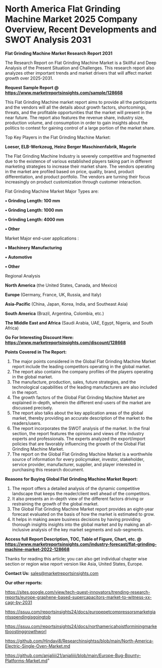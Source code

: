 # North America Flat Grinding Machine Market 2025 Company Overview, Recent Developments and SWOT Analysis 2031

<strong>Flat Grinding Machine Market Research Report 2031</strong>

The Research Report on Flat Grinding Machine Market is a Skillful and Deep Analysis of the Present Situation and Challenges. This research report also analyzes other important trends and market drivers that will affect market growth over 2025-2031.

<strong>Request Sample Report @ <a href=https://www.marketreportsinsights.com/sample/128668>https://www.marketreportsinsights.com/sample/128668</a></strong>

This Flat Grinding Machine market report aims to provide all the participants and the vendors will all the details about growth factors, shortcomings, threats, and the profitable opportunities that the market will present in the near future. The report also features the revenue share, industry size, production volume, and consumption in order to gain insights about the politics to contest for gaining control of a large portion of the market share.

Top Key Players in the Flat Grinding Machine Market:

<strong>Loeser, ELB-Werkzeug, Heinz Berger Maschinenfabrik, Magerle</strong>

The Flat Grinding Machine Industry is severely competitive and fragmented due to the existence of various established players taking part in different marketing strategies to increase their market share. The vendors operating in the market are profiled based on price, quality, brand, product differentiation, and product portfolio. The vendors are turning their focus increasingly on product customization through customer interaction.

Flat Grinding Machine Market Major Types are:

<strong>• Grinding Length: 100 mm

• Grinding Length: 1000 mm

• Grinding Length: 4000 mm

• Other</strong>

Market Major end-user applications :

<strong>• Machinery Manufacturing

• Automotive

• Other</strong>

Regional Analysis

</u><strong><b>North America</b></strong> (the United States, Canada, and Mexico)

<strong><b>Europe </b></strong>(Germany, France, UK, Russia, and Italy)

<strong><b>Asia-Pacific</b></strong> (China, Japan, Korea, India, and Southeast Asia)

<strong><b>South America</b></strong> (Brazil, Argentina, Colombia, etc.)

<strong><b>The Middle East and Africa</b></strong> (Saudi Arabia, UAE, Egypt, Nigeria, and South Africa)

<strong>Go For Interesting Discount Here: <a href=https://www.marketreportsinsights.com/discount/128668>https://www.marketreportsinsights.com/discount/128668</a></strong>

<strong>Points Covered in The Report:</strong>
<ol>
  <li>The major points considered in the Global Flat Grinding Machine Market report include the leading competitors operating in the global market.</li>
  <li>The report also contains the company profiles of the players operating in the global market.</li>
  <li>The manufacture, production, sales, future strategies, and the technological capabilities of the leading manufacturers are also included in the report.</li>
  <li>The growth factors of the Global Flat Grinding Machine Market are explained in-depth, wherein the different end-users of the market are discussed precisely.</li>
  <li>The report also talks about the key application areas of the global market, thereby providing an accurate description of the market to the readers/users.</li>
  <li>The report incorporates the SWOT analysis of the market. In the final section, the report features the opinions and views of the industry experts and professionals. The experts analyzed the export/import policies that are favorably influencing the growth of the Global Flat Grinding Machine Market.</li>
  <li>The report on the Global Flat Grinding Machine Market is a worthwhile source of information for every policymaker, investor, stakeholder, service provider, manufacturer, supplier, and player interested in purchasing this research document.</li>
</ol>
<strong>Reasons for Buying Global Flat Grinding Machine Market Report:</strong>

<ol>
  <li>The report offers a detailed analysis of the dynamic competitive landscape that keeps the reader/client well ahead of the competitors.</li>
  <li>It also presents an in-depth view of the different factors driving or restraining the growth of the global market.</li>
  <li>The Global Flat Grinding Machine Market report provides an eight-year forecast evaluated on the basis of how the market is estimated to grow.</li>
  <li>It helps in making aware business decisions by having providing thorough insights insights into the global market and by making an all-inclusive analysis of the key market segments and sub-segments.</li>
</ol>
<strong>Access full Report Description, TOC, Table of Figure, Chart, etc. @ <a href=https://www.marketreportsinsights.com/industry-forecast/flat-grinding-machine-market-2022-128668>https://www.marketreportsinsights.com/industry-forecast/flat-grinding-machine-market-2022-128668</a></strong>


Thanks for reading this article; you can also get individual chapter wise section or region wise report version like Asia, United States, Europe.

<strong>Contact Us:</strong>
sales@marketreportsinsights.com

<strong>Our other reports:</strong>

<a href=https://sites.google.com/view/tech-quest-innovators/trending-research-reports/europe-graphene-based-supercapacitors-market-to-witness-xx-cagr-by-2031>https://sites.google.com/view/tech-quest-innovators/trending-research-reports/europe-graphene-based-supercapacitors-market-to-witness-xx-cagr-by-2031</a>

<a href=https://issuu.com/reportsinsights24/docs/europepetcompressorsmarketgiantsspendingisgoingtob>https://issuu.com/reportsinsights24/docs/europepetcompressorsmarketgiantsspendingisgoingtob</a>

<a href=https://issuu.com/reportsinsights24/docs/northamericahoistforminingmarketboostinggrowthworl>https://issuu.com/reportsinsights24/docs/northamericahoistforminingmarketboostinggrowthworl</a>

<a href=https://github.com/Hindavi8/Researchinsightss/blob/main/North-America-Electric-Single-Oven-Market.md>https://github.com/Hindavi8/Researchinsightss/blob/main/North-America-Electric-Single-Oven-Market.md</a>

<a href=https://github.com/anjaliiii21/anjaliiii/blob/main/Europe-Bug-Bounty-Platforms-Market.md>https://github.com/anjaliiii21/anjaliiii/blob/main/Europe-Bug-Bounty-Platforms-Market.md</a>"
